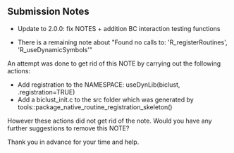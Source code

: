 ## Submission Notes

* Update to 2.0.0: fix NOTES + addition BC interaction testing functions

* There is a remaining note about "Found no calls to: 'R_registerRoutines', 'R_useDynamicSymbols'"

An attempt was done to get rid of this NOTE by carrying out the following actions:
- Add registration to the NAMESPACE: useDynLib(biclust, .registration=TRUE)
- Add a biclust_init.c to the src folder which was generated by tools::package_native_routine_registration_skeleton()

However these actions did not get rid of the note. Would you have any further suggestions to remove this NOTE?

Thank you in advance for your time and help.
